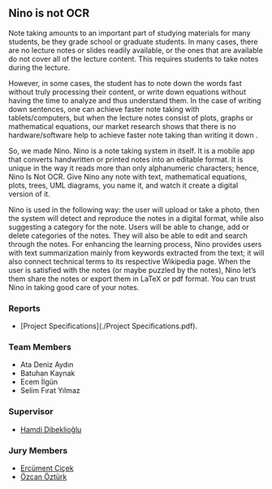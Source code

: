## Nino is not OCR
Note taking amounts to an important part of studying materials for many students, be
they grade school or graduate students. In many cases, there are no lecture notes or slides
readily available, or the ones that are available do not cover all of the lecture content. This
requires students to take notes during the lecture.

However, in some cases, the student has to note down the words fast without truly
processing their content, or write down equations without having the time to analyze and
thus understand them. In the case of writing down sentences, one can achieve faster note
taking with tablets/computers, but when the lecture notes consist of plots, graphs or
mathematical equations, our market research shows that there is no hardware/software
help to achieve faster note taking than writing it down .

So, we made Nino. 
Nino is a note taking system in itself. It is a mobile app that converts handwritten or printed
notes into an editable format. It is unique in the way it reads more than only alphanumeric 
characters; hence, Nino Is Not OCR. Give Nino any note with text, mathematical equations, 
plots, trees, UML diagrams, you name it, and watch it create a digital version of it.
 
Nino is used in the following way: the user will upload or take a photo, then the system will
detect and reproduce the notes in a digital format, while also suggesting a category for the 
note. Users will be able to change, add or delete categories of the notes. They will also be
able to edit and search through the notes. 
For enhancing the learning process, Nino provides users with text summarization mainly from 
keywords extracted from the text; it will also connect technical terms to its respective
Wikipedia page.
When the user is satisfied with the notes (or maybe puzzled by the notes), Nino let’s them share
the notes or export them in LaTeX or pdf format. 
You can trust Nino in taking good care of your notes.




### Reports
* [Project Specifications](./Project Specifications.pdf).

### Team Members
* Ata Deniz Aydın
* Batuhan Kaynak
* Ecem İlgün
* Selim Fırat Yılmaz

### Supervisor
* [Hamdi Dibeklioğlu](http://www.cs.bilkent.edu.tr/~dibeklioglu/)

### Jury Members
* [Ercüment Çiçek](http://ciceklab.cs.bilkent.edu.tr/ercumentcicek/)
* [Özcan Öztürk](http://www.cs.bilkent.edu.tr/~ozturk/)
